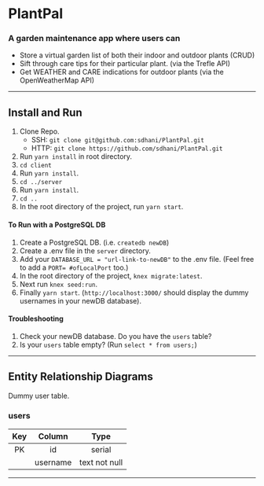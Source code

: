 # PlantPal

### A garden maintenance app where users can
- Store a virtual garden list of both their indoor and outdoor plants (CRUD)
- Sift through care tips for their particular plant. (via the Trefle API)
- Get WEATHER and CARE indications for outdoor plants (via the OpenWeatherMap API)

--- 

## Install and Run

1. Clone Repo.
    - SSH: `git clone git@github.com:sdhani/PlantPal.git` 
    - HTTP: `git clone https://github.com/sdhani/PlantPal.git`
2. Run `yarn install` in root directory.
3. `cd client`
4. Run `yarn install`.
5. `cd ../server`
6. Run `yarn install`.
7. `cd ..`
8. In the root directory of the project, run `yarn start`.

#### To Run with a PostgreSQL DB

1. Create a PostgreSQL DB. (i.e. `createdb newDB`)
2. Create a .env file in the `server` directory.
3. Add your `DATABASE_URL = "url-link-to-newDB"` to the .env file. (Feel free to add a `PORT= #ofLocalPort` too.)
4. In the root directory of the project,  `knex migrate:latest`.
5. Next run `knex seed:run`.
6. Finally `yarn start`. (`http://localhost:3000/` should display the dummy usernames in your newDB database).

#### Troubleshooting

1. Check your newDB database. Do you have the `users` table?
2. Is your `users` table empty? (Run `select * from users;`)

---

## Entity Relationship Diagrams
Dummy user table.

### users
|    Key    |    Column     |    Type    |
|    :---:    |    :---:     |    :---:     |
| PK  | id | serial | 
|   | username | text not null |

---
